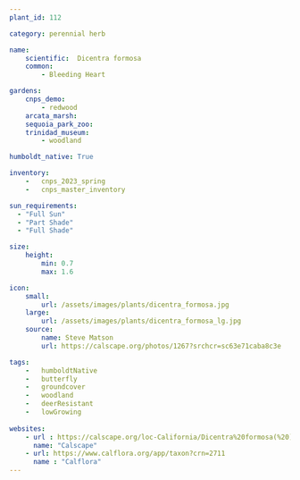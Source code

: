 ```yaml
---
plant_id: 112

category: perennial herb

name: 
    scientific:  Dicentra formosa                     
    common: 
        - Bleeding Heart 

gardens:
    cnps_demo:
        - redwood
    arcata_marsh:
    sequoia_park_zoo:
    trinidad_museum:
        - woodland

humboldt_native: True

inventory: 
    -   cnps_2023_spring
    -   cnps_master_inventory

sun_requirements:
  - "Full Sun"
  - "Part Shade"
  - "Full Shade"

size:
    height: 
        min: 0.7
        max: 1.6

icon: 
    small: 
        url: /assets/images/plants/dicentra_formosa.jpg
    large: 
        url: /assets/images/plants/dicentra_formosa_lg.jpg
    source:
        name: Steve Matson 
        url: https://calscape.org/photos/1267?srchcr=sc63e71caba8c3e 

tags: 
    -   humboldtNative
    -   butterfly 
    -   groundcover
    -   woodland
    -   deerResistant
    -   lowGrowing
 
websites:
    - url : https://calscape.org/loc-California/Dicentra%20formosa(%20) 
      name: "Calscape"
    - url: https://www.calflora.org/app/taxon?crn=2711
      name : "Calflora"
---
```

